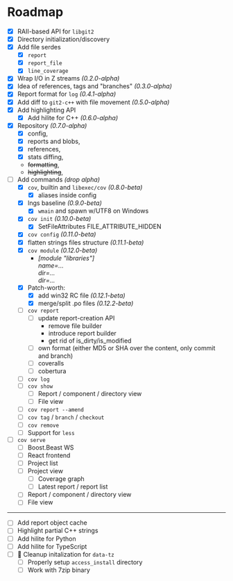 # Roadmap

- [x] RAII-based API for `libgit2`
- [x] Directory initialization/discovery
- [x] Add file serdes
  - [x] `report`
  - [x] `report_file`
  - [x] `line_coverage`
- [x] Wrap I/O in Z streams _(0.2.0-alpha)_
- [x] Idea of references, tags and "branches" _(0.3.0-alpha)_
- [x] Report format for `log` _(0.4.1-alpha)_
- [x] Add diff to `git2-c++` with file movement _(0.5.0-alpha)_
- [x] Add highlighting API
  - [x] Add hilite for C++ _(0.6.0-alpha)_
- [x] Repository _(0.7.0-alpha)_
  - [x] config,
  - [x] reports and blobs,
  - [x] references,
  - [x] stats diffing,
  - ~~formatting~~,
  - ~~highlighting~~,
- [ ] Add commands _(drop alpha)_
  - [x] `cov`, builtin and `libexec/cov` _(0.8.0-beta)_
    - [x] aliases inside config
  - [x] lngs baseline _(0.9.0-beta)_
    - [x] `wmain` and spawn w/UTF8 on Windows
  - [x] `cov init` _(0.10.0-beta)_
    - [x] SetFileAttributes FILE_ATTRIBUTE_HIDDEN
  - [x] `cov config` _(0.11.0-beta)_
  - [x] flatten strings files structure _(0.11.1-beta)_
  - [x] `cov module` _(0.12.0-beta)_
    - _[module "libraries"]_\
    _name=..._\
    _dir=..._\
    _dir=..._
  - [x] Patch-worth:
    - [x] add win32 RC file _(0.12.1-beta)_
    - [x] merge/split .po files _(0.12.2-beta)_
  - [ ] `cov report`
    - [ ] update report-creation API
      - remove file builder
      - introduce report builder
      - get rid of is_dirty/is_modified
    - [ ] own format (either MD5 or SHA over the content, only commit and branch)
    - [ ] coveralls
    - [ ] cobertura
  - [ ] `cov log`
  - [ ] `cov show`
    - [ ] Report / component / directory view
    - [ ] File view
  - [ ] `cov report --amend`
  - [ ] `cov tag` / `branch` / `checkout`
  - [ ] `cov remove`
  - [ ] Support for `less`
- [ ] `cov serve`
  - [ ] Boost.Beast WS
  - [ ] React frontend
  - [ ] Project list
  - [ ] Project view
    - [ ] Coverage graph
    - [ ] Latest report / report list
  - [ ] Report / component / directory view
  - [ ] File view
---
- [ ] Add report object cache
- [ ] Highlight partial C++ strings
- [ ] Add hilite for Python
- [ ] Add hilite for TypeScript
- [ ] 💸 Cleanup initalization for `data-tz`
  - [ ] Properly setup `access_install` directory
  - [ ] Work with 7zip binary
